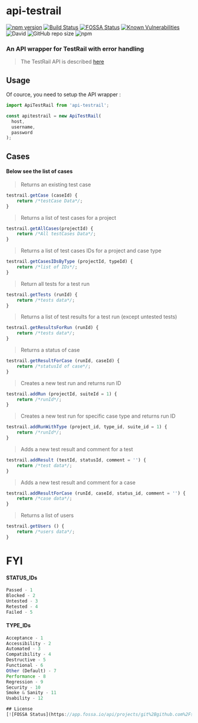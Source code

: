 # api-testrail

[![npm version](https://badge.fury.io/js/api-testrail.svg)](https://badge.fury.io/js/api-testrail)
[![Build Status](https://travis-ci.org/stepanchaparyan/testrailapi.svg?branch=master)](https://travis-ci.org/stepanchaparyan/testrailapi)
[![FOSSA Status](https://app.fossa.io/api/projects/git%2Bgithub.com%2Fstepanchaparyan%2Ftestrailapi.svg?type=shield)](https://app.fossa.io/projects/git%2Bgithub.com%2Fstepanchaparyan%2Ftestrailapi?ref=badge_shield)
[![Known Vulnerabilities](https://snyk.io/test/npm/api-testrail/badge.svg)](https://snyk.io/test/npm/api-testrail)
![David](https://img.shields.io/david/stepanchaparyan/testrailapi.svg)
![GitHub repo size](https://img.shields.io/github/repo-size/stepanchaparyan/testrailapi.svg)
![npm](https://img.shields.io/npm/dw/api-testrail.svg)
### An API wrapper for TestRail with error handling

> The TestRail API is described [here](http://docs.gurock.com/testrail-api2/start)

## Usage

Of cource, you need to setup the API wrapper :

```javascript
import ApiTestRail from 'api-testrail';

const apitestrail = new ApiTestRail(
  host, 
  username,
  password
);
```

## Cases
#### Below see the list of cases

> Returns an existing test case
```javascript
testrail.getCase (caseId) {
    return /*testCase Data*/;
}
```

> Returns a list of test cases for a project
```javascript
testrail.getAllCases(projectId) {
    return /*All testCases Data*/;
}
```
> Returns a list of test cases IDs for a project and case type
```javascript
testrail.getCasesIDsByType (projectId, typeId) {
    return /*list of IDs*/;
}
```
> Return all tests for a test run
```javascript
testrail.getTests (runId) {
    return /*tests data*/;
}
```

> Returns a list of test results for a test run (except untested tests)
```javascript
testrail.getResultsForRun (runId) {
    return /*tests data*/;
}
```

> Returns a status of case
```javascript
testrail.getResultForCase (runId, caseId) {
    return /*statusId of case*/;
}
```

> Creates a new test run and returns run ID
```javascript
testrail.addRun (projectId, suiteId = 1) {
    return /*runId*/;
}
```

> Creates a new test run for specific case type and returns run ID
```javascript
testrail.addRunWithType (project_id, type_id, suite_id = 1) {
    return /*runId*/;
}
```

> Adds a new test result and comment for a test
```javascript
testrail.addResult (testId, statusId, comment = '') {
    return /*test data*/;
}
```

> Adds a new test result and comment for a case
```javascript
testrail.addResultForCase (runId, caseId, status_id, comment = '') {
    return /*case data*/;
}
```

> Returns a list of users
```javascript
testrail.getUsers () {
    return /*users data*/;
}
```

# FYI
#### STATUS_IDs
```javascript
Passed - 1
Blocked - 2
Untested - 3
Retested - 4
Failed - 5
```
#### TYPE_IDs
```javascript
Acceptance - 1
Accessibility - 2
Automated - 3
Compatibility - 4
Destructive - 5
Functional - 6
Other (Default) - 7
Performance - 8
Regression - 9
Security - 10
Smoke & Sanity - 11
Usability - 12

## License
[![FOSSA Status](https://app.fossa.io/api/projects/git%2Bgithub.com%2Fstepanchaparyan%2Ftestrailapi.svg?type=large)](https://app.fossa.io/projects/git%2Bgithub.com%2Fstepanchaparyan%2Ftestrailapi?ref=badge_large)